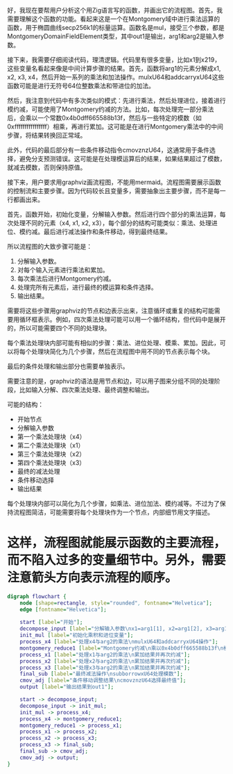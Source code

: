 好，我现在要帮用户分析这个用Zig语言写的函数，并画出它的流程图。首先，我需要理解这个函数的功能。看起来这是一个在Montgomery域中进行乘法运算的函数，用于椭圆曲线secp256k1的标量运算。函数名是mul，接受三个参数，都是MontgomeryDomainFieldElement类型，其中out1是输出，arg1和arg2是输入参数。

接下来，我需要仔细阅读代码，理清逻辑。代码里有很多变量，比如x1到x219，这些变量名看起来像是中间计算步骤的结果。首先，函数将arg1的元素分解成x1, x2, x3, x4，然后开始一系列的乘法和加法操作。mulxU64和addcarryxU64这些函数可能是进行无符号64位整数乘法和带进位的加法。

然后，我注意到代码中有多次类似的模式：先进行乘法，然后处理进位，接着进行模约减，可能使用了Montgomery约减的方法。比如，每次处理完一部分乘法后，会乘以一个常数0x4b0dff665588b13f，然后与一些特定的模数（如0xffffffffffffffff）相乘，再进行累加。这可能是在进行Montgomery乘法中的中间步骤，将结果转换回正常域。

此外，代码的最后部分有一些条件移动指令cmovznzU64，这通常用于条件选择，避免分支预测错误。这可能是在处理模运算后的结果，如果结果超过了模数，就减去模数，否则保持原值。

接下来，用户要求用graphviz画流程图，不能用mermaid。流程图需要展示函数的控制流和主要步骤。因为代码较长且变量多，需要抽象出主要步骤，而不是每一行都画出来。

首先，函数开始，初始化变量，分解输入参数。然后进行四个部分的乘法运算，每次处理不同的元素（x4, x1, x2, x3），每个部分的结构可能类似：乘法、处理进位、模约减。最后进行减法操作和条件移动，得到最终结果。

所以流程图的大致步骤可能是：
1. 分解输入参数。
2. 对每个输入元素进行乘法和累加。
3. 每次乘法后进行Montgomery约减。
4. 处理完所有元素后，进行最终的模运算和条件选择。
5. 输出结果。

需要将这些步骤用graphviz的节点和边表示出来，注意循环或重复的结构可能需要用循环框表示。例如，四次乘法处理可能可以用一个循环结构，但代码中是展开的，所以可能需要四个不同的处理块。

每个乘法处理块内部可能有相似的步骤：乘法、进位处理、模乘、累加。因此，可以将每个处理块简化为几个步骤，然后在流程图中用不同的节点表示每个块。

最后的条件处理和输出部分也需要单独表示。

需要注意的是，graphviz的语法是用节点和边，可以用子图来分组不同的处理阶段，比如输入分解、四次乘法处理、最终调整和输出。

可能的结构：
- 开始节点
- 分解输入参数
- 第一个乘法处理块（x4）
- 第二个乘法处理块（x1）
- 第三个乘法处理块（x2）
- 第四个乘法处理块（x3）
- 最终的减法处理
- 条件移动选择
- 输出结果

每个处理块内部可以简化为几个步骤，如乘法、进位加法、模约减等。不过为了保持流程图简洁，可能需要将每个处理块作为一个节点，内部细节用文字描述。

这样，流程图就能展示函数的主要流程，而不陷入过多的变量细节中。另外，需要注意箭头方向表示流程的顺序。
================================================
```dot
digraph flowchart {
    node [shape=rectangle, style="rounded", fontname="Helvetica"];
    edge [fontname="Helvetica"];
    
    start [label="开始"];
    decompose_input [label="分解输入参数\nx1=arg1[1], x2=arg1[2], x3=arg1[3], x4=arg1[0]"];
    init_mul [label="初始化乘积和进位变量"];
    process_x4 [label="处理x4与arg2的乘法\nmulxU64和addcarryxU64操作"];
    montgomery_reduce1 [label="Montgomery约减\n乘以0x4b0dff665588b13f\n模数运算"];
    process_x1 [label="处理x1与arg2的乘法\n累加结果并再次约减"];
    process_x2 [label="处理x2与arg2的乘法\n累加结果并再次约减"];
    process_x3 [label="处理x3与arg2的乘法\n累加结果并再次约减"];
    final_sub [label="最终减法操作\nsubborrowxU64处理模数"];
    cmov_adj [label="条件移动调整结果\ncmovznzU64选择最终值"];
    output [label="输出结果到out1"];

    start -> decompose_input;
    decompose_input -> init_mul;
    init_mul -> process_x4;
    process_x4 -> montgomery_reduce1;
    montgomery_reduce1 -> process_x1;
    process_x1 -> process_x2;
    process_x2 -> process_x3;
    process_x3 -> final_sub;
    final_sub -> cmov_adj;
    cmov_adj -> output;
}
```